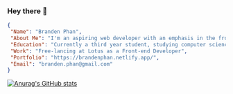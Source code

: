 ### Hey there 👋

```json
{
 "Name": "Branden Phan",
 "About Me": "I'm an aspiring web developer with an emphasis in the front-end, focusing on technologies such as React",
 "Education": "Currently a third year student, studying computer science at the University of Guelph",
 "Work": "Free-lancing at Lotus as a Front-end Developer",
 "Portfolio": "https://brandenphan.netlify.app/",
 "Email": "branden.phan@gmail.com"
}
```


[![Anurag's GitHub stats](https://github-readme-stats.vercel.app/api?username=brandenphan&theme=radical)](https://github.com/anuraghazra/github-readme-stats)



<!--
**brandenphan/brandenphan** is a ✨ _special_ ✨ repository because its `README.md` (this file) appears on your GitHub profile.

Here are some ideas to get you started:

- 🔭 I’m currently working on ...
- 🌱 I’m currently learning ...
- 👯 I’m looking to collaborate on ...
- 🤔 I’m looking for help with ...
- 💬 Ask me about ...
- 📫 How to reach me: ...
- 😄 Pronouns: ...
- ⚡ Fun fact: ...
-->
